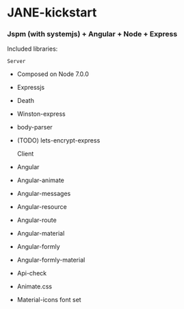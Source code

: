 # JANE-kickstart
### **J**spm (with systemjs) + **A**ngular + **N**ode + **E**xpress

Included libraries:

    Server
    
+ Composed on Node 7.0.0
+ Expressjs
+ Death
+ Winston-express
+ body-parser
+ (TODO) lets-encrypt-express
    
    Client

+ Angular
+ Angular-animate
+ Angular-messages
+ Angular-resource
+ Angular-route
+ Angular-material
+ Angular-formly
+ Angular-formly-material
+ Api-check
+ Animate.css
+ Material-icons font set
